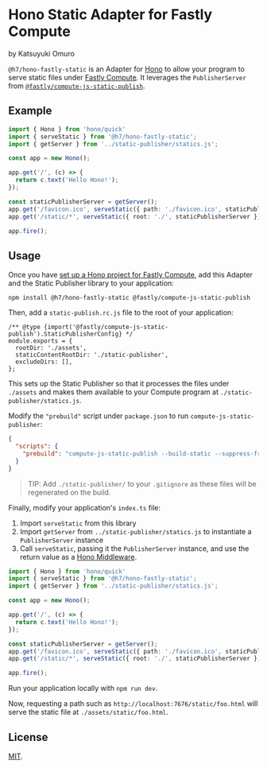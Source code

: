 # Hono Static Adapter for Fastly Compute

by Katsuyuki Omuro

`@h7/hono-fastly-static` is an Adapter for [Hono](https://hono.dev) to allow your program to serve static files under
[Fastly Compute](https://www.fastly.com/products/edge-compute). It leverages the `PublisherServer` from
[`@fastly/compute-js-static-publish`](https://www.npmjs.com/package/@fastly/compute-js-static-publish).

## Example

```typescript
import { Hono } from 'hono/quick'
import { serveStatic } from '@h7/hono-fastly-static';
import { getServer } from '../static-publisher/statics.js';

const app = new Hono();

app.get('/', (c) => {
  return c.text('Hello Hono!');
});

const staticPublisherServer = getServer();
app.get('/favicon.ico', serveStatic({ path: './favicon.ico', staticPublisherServer }));
app.get('/static/*', serveStatic({ root: './', staticPublisherServer }));

app.fire();
```

## Usage

Once you have [set up a Hono project for Fastly Compute](https://hono.dev/getting-started/fastly),
add this Adapter and the Static Publisher library to your application:

```
npm install @h7/hono-fastly-static @fastly/compute-js-static-publish
```

Then, add a `static-publish.rc.js` file to the root of your application:
```
/** @type {import('@fastly/compute-js-static-publish').StaticPublisherConfig} */
module.exports = {
  rootDir: './assets',
  staticContentRootDir: './static-publisher',
  excludeDirs: [],
};
```

This sets up the Static Publisher so that it processes the files under `./assets` and makes them available
to your Compute program at `./static-publisher/statics.js`.

Modify the `"prebuild"` script under `package.json` to run `compute-js-static-publisher`:

```json
{
  "scripts": {
    "prebuild": "compute-js-static-publish --build-static --suppress-framework-warnings && node ./build.js"
  }
}
```

> TIP: Add `./static-publisher/` to your `.gitignore` as these files will be regenerated on the build.

Finally, modify your application's `index.ts` file:
1. Import `serveStatic` from this library
2. Import `getServer` from `../static-publisher/statics.js` to instantiate a `PublisherServer` instance
3. Call `serveStatic`, passing it the `PublisherServer` instance, and use the return value as a
    [Hono Middleware](https://hono.dev/guides/middleware). 

```typescript
import { Hono } from 'hono/quick'
import { serveStatic } from '@h7/hono-fastly-static';
import { getServer } from '../static-publisher/statics.js';

const app = new Hono();

app.get('/', (c) => {
  return c.text('Hello Hono!');
});

const staticPublisherServer = getServer();
app.get('/favicon.ico', serveStatic({ path: './favicon.ico', staticPublisherServer }));
app.get('/static/*', serveStatic({ root: './', staticPublisherServer }));

app.fire();
```

Run your application locally with `npm run dev`.

Now, requesting a path such as `http://localhost:7676/static/foo.html` will serve the static file at
`./assets/static/foo.html`. 

## License

[MIT](./LICENSE).
